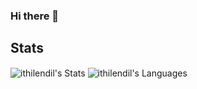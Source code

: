 ### Hi there 👋

<!--
**Ithilendil/Ithilendil** is a ✨ _special_ ✨ repository because its `README.md` (this file) appears on your GitHub profile.

Here are some ideas to get you started:

- 🔭 I’m currently working on ...
- 🌱 I’m currently learning ...
- 👯 I’m looking to collaborate on ...
- 🤔 I’m looking for help with ...
- 💬 Ask me about ...
- 📫 How to reach me: ...
- 😄 Pronouns: ...
- ⚡ Fun fact: ...
-->


## Stats
<span><img align="center" src="https://github-readme-stats.vercel.app/api?username=ithilendil&theme=merko" alt="ithilendil's Stats" /></span>
<span><img align="center" src="https://github-readme-stats.vercel.app/api/top-langs/?username=ithilendil&theme=merko" alt="ithilendil's Languages" /></span>
